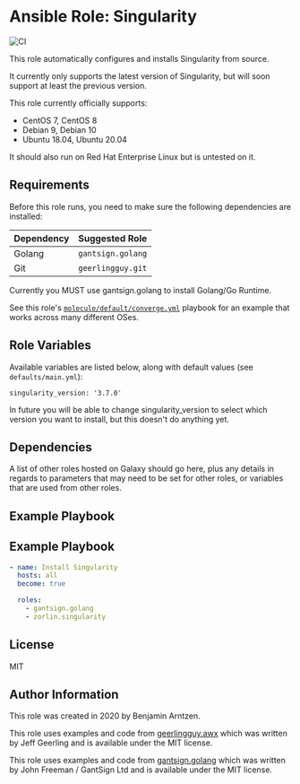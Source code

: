 Ansible Role: Singularity
=========================

![CI](https://github.com/Zorlin/ansible-role-singularity/workflows/CI/badge.svg)

This role automatically configures and installs Singularity from source.

It currently only supports the latest version of Singularity, but will soon support at least the previous version.

This role currently officially supports:

* CentOS 7, CentOS 8
* Debian 9, Debian 10
* Ubuntu 18.04, Ubuntu 20.04

It should also run on Red Hat Enterprise Linux but is untested on it.

Requirements
------------

Before this role runs, you need to make sure the following dependencies are installed:

| Dependency                    | Suggested Role           |
| ----------------------------- | ------------------------ |
| Golang                        | `gantsign.golang`        |
| Git                           | `geerlingguy.git`        |

Currently you MUST use gantsign.golang to install Golang/Go Runtime.

See this role's [`molecule/default/converge.yml`](molecule/default/converge.yml) playbook for an example that works across many different OSes.

Role Variables
--------------

Available variables are listed below, along with default values (see `defaults/main.yml`):

    singularity_version: '3.7.0'

In future you will be able to change singularity_version to select which version you want to install, but this doesn't do anything yet.

Dependencies
------------

A list of other roles hosted on Galaxy should go here, plus any details in regards to parameters that may need to be set for other roles, or variables that are used from other roles.

Example Playbook
----------------


Example Playbook
----------------

```yaml
- name: Install Singularity
  hosts: all
  become: true

  roles:
    - gantsign.golang
    - zorlin.singularity
```

License
-------

MIT

Author Information
------------------

This role was created in 2020 by Benjamin Arntzen.

This role uses examples and code from [geerlingguy.awx](https://github.com/geerlingguy/ansible-role-awx) which was written by Jeff Geerling and is available under the MIT license.

This role uses examples and code from [gantsign.golang](https://github.com/gantsign/ansible-role-golang) which was written by John Freeman / GantSign Ltd and is available under the MIT license.
